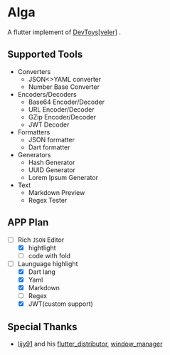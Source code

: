 # Alga

A flutter implement of [DevToys[veler]](https://github.com/veler/DevToys) .


## Supported Tools

  * Converters
    * JSON<>YAML converter
    * Number Base Converter
  * Encoders/Decoders
    * Base64 Encoder/Decoder
    * URL Encoder/Decoder
    * GZip Encoder/Decoder
    * JWT Decoder
  * Formatters
    * JSON formatter
    * Dart formatter
  * Generators
    * Hash Generator
    * UUID Generator
    * Lorem Ipsum Generator
  * Text
    * Markdown Preview
    * Regex Tester

## APP Plan

* [ ] Rich `JSON` Editor
  * [x] hightlight
  * [ ] code with fold
* [ ] Launguage highlight
  * [x] Dart lang
  * [x] Yaml
  * [x] Markdown
  * [ ] Regex
  * [x] JWT(custom support)

## Special Thanks

* [lijy91](https://github.com/lijy91) and his [flutter_distributor](https://github.com/leanflutter/flutter_distributor), [window_manager](https://github.com/leanflutter/window_manager)
